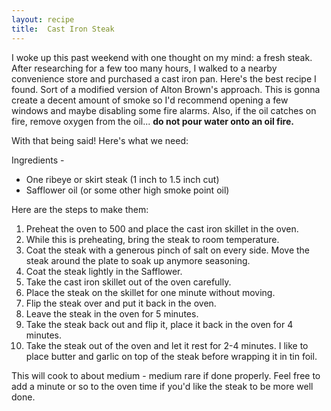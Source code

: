 ```yaml
---
layout: recipe
title:  Cast Iron Steak
---
```


I woke up this past weekend with one thought on my mind: a fresh steak. After researching for a few too many hours, I walked to a nearby convenience store and purchased a cast iron pan. Here's the best recipe I found. Sort of a modified version of Alton Brown's approach. This is gonna create a decent amount of smoke so I'd recommend opening a few windows and maybe disabling some fire alarms. Also, if the oil catches on fire, remove oxygen from the oil... **do not pour water onto an oil fire.**

With that being said! Here's what we need:

Ingredients -
- One ribeye or skirt steak (1 inch to 1.5 inch cut)
- Safflower oil (or some other high smoke point oil)

Here are the steps to make them:

1. Preheat the oven to 500 and place the cast iron skillet in the oven.
2. While this is preheating, bring the steak to room temperature.
3. Coat the steak with a generous pinch of salt on every side. Move the steak around the plate to soak up anymore seasoning. 
4. Coat the steak lightly in the Safflower.
5. Take the cast iron skillet out of the oven carefully.
6. Place the steak on the skillet for one minute without moving. 
7. Flip the steak over and put it back in the oven. 
8. Leave the steak in the oven for 5 minutes.
9. Take the steak back out and flip it, place it back in the oven for 4 minutes. 
10. Take the steak out of the oven and let it rest for 2-4 minutes. I like to place butter and garlic on top of the steak before wrapping it in tin foil. 


This will cook to about medium - medium rare if done properly. Feel free to add a minute or so to the oven time if you'd like the steak to be more well done. 